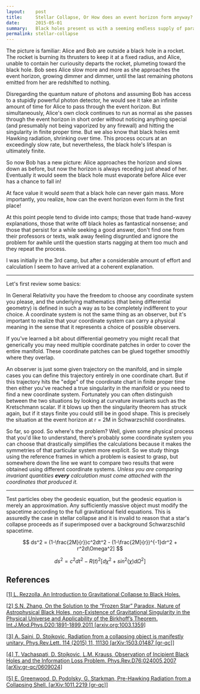 ```yaml
---
layout:    post
title:     Stellar Collapse, Or How does an event horizon form anyway?
date:      2015-05-01
summary:   Black holes present us with a seeming endless supply of paradoxes and that is certainly at root of why we find them so endlessly fascinating. While some of these are legitimate paradoxes which have yet to be satisfactorily resolved, there are others having perfectly sound explanations and yet seem immune to being widely communicated. Which brings us to the question; <i>how do black holes form in finite time anyway?</i>
permalink: stellar-collapse
---
```


The picture is familiar: Alice and Bob are outside a black hole in a rocket. The rocket is burning its thrusters to keep it at a fixed radius, and Alice, unable to contain her curiousity departs the rocket, plumeting toward the black hole. Bob sees Alice slow more and more as she approaches the event horizon, growing dimmer and dimmer, until the last remaining photons emitted from her are redshifted to nothing. 

Disregarding the quantum nature of photons and assuming Bob has access to a stupidly powerful photon detector, he would see it take an infinite amount of time for Alice to pass through the event horizon. But simultaneously, Alice's own clock continues to run as normal as she passes through the event horizon in short order without noticing anything special (and presumably not being vaporized by any firewall) and hitting the singularity in finite proper time. But we also know that black holes emit Hawking radiation, shrinking over time. This process occurs at an exceedingly slow rate, but nevertheless, the black hole's lifespan is ultimately finite. 

So now Bob has a new picture: Alice approaches the horizon and slows down as before, but now the horizon is always receding just ahead of her. Eventually it would seem the black hole must evaporate before Alice ever has a chance to fall in!

At face value it would <i>seem</i> that a black hole can never gain mass. More importantly, you realize, how can the event horizon even form in the first place!

At this point people tend to divide into camps; those that trade hand-wavey explanations, those that write off black holes as fantastical nonsense; and those that persist for a while seeking a good answer, don't find one from their professors or texts, walk away feeling disgruntled and ignore the problem for awhile until the question starts nagging at them too much and they repeat the process.

I was initially in the 3rd camp, but after a considerable amount of effort and calculation I seem to have arrived at a coherent explanation.

__________________________________________________

Let's first review some basics: 

In General Relativity you have the freedom to choose any coordinate system you please, and the underlying mathematics (that being differential geometry) is defined in such a way as to be completely indifferent to your choice. A coordinate system is not the same thing as an observer, but it's important to realize that your coordinate system can carry a physical meaning in the sense that it represents a choice of possible observers.

If you've learned a bit about differential geometry you might recall that generically you may need multiple coordinate patches in order to cover the entire manifold. These coordinate patches can be glued together smoothly where they overlap. 

An observer is just some given trajectory on the manifold, and in simple cases you can define this trajectory entirely in one coordinate chart. But if this trajectory hits the "edge" of the coordinate chart in finite proper time then either you've reached a true singularity in the manifold or you need to find a new coordinate system. Fortunately you can often distinguish between the two situations by looking at curvature invariants such as the Kretschmann scalar. If it blows up then the singularity theorem has struck again, but if it stays finite you could still be in good shape. This is precisely the situation at the event horizon at r = 2M in Schwarzschild coordinates.

So far, so good. So where's the problem? Well, given some physical process that you'd like to understand, there's probably some coordinate system you can choose that drastically simplifies the calculations because it makes the symmetries of that particular system more explicit. So we study things using the reference frames in which a problem is easiest to grasp, but somewhere down the line we want to compare two results that were obtained using different coordinate systems. <i>Unless you are comparing invariant quantities <b>every</b> calculation must come attached with the coordinates that produced it.</i>


__________________________________________________



Test particles obey the geodesic equation, but the geodesic equation is merely an approximation. Any sufficiently massive object must modify the spacetime according to the full gravitational field equations. This is assuredly the case in stellar collapse and it is invalid to reason that a star's collapse proceeds as if superimposed over a background Schwarzschild spacetime.


$$ ds^2 = (1-\frac{2M}{r})c^2dt^2 - (1-\frac{2M}{r})^{-1}dr^2 + r^2d\Omega^2] $$

$$ds^2 = c^2dt^2 - R(t)^2[d\chi^2 + sin^2(\chi)d\Omega^2] $$


## References

[[1] L. Rezzolla, An Introduction to Gravitational Collapse to Black Holes.](http://www.aei.mpg.de/~rezzolla/lnotes/mondragone/collapse.pdf)

[[2] S.N. Zhang, On the Solution to the “Frozen Star” Paradox, Nature of Astrophysical Black Holes, non-Existence of Gravitational Singularity in the Physical Universe and Applicability of the Birkhoff’s Theorem. Int.J.Mod.Phys.D20:1891-1899,2011 [arxiv.org:1003.1359]](http://arxiv.org/pdf/1003.1359.pdf)

[[3] A. Saini, D. Stojkovic, Radiation from a collapsing object is manifestly unitary. Phys.Rev.Lett. 114 (2015) 11, 11130 [arXiv:1503.01487 [gr-qc]]](http://arxiv.org/pdf/1503.01487.pdf)

[[4] T. Vachaspati, D. Stojkovic, L.M. Krauss, Observation of Incipient Black Holes and the Information Loss Problem. Phys.Rev.D76:024005,2007 [arXiv:gr-qc/0609024]](http://arxiv.org/PS_cache/gr-qc/pdf/0609/0609024v3.pdf)

[[5] E. Greenwood, D. Podolsky, G. Starkman, Pre-Hawking Radiation from a Collapsing Shell. [arXiv:1011.2219 [gr-qc]]](http://arxiv.org/pdf/1011.2219v2.pdf)









